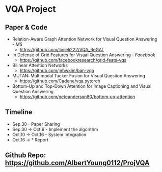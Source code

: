 ﻿# VQA Project

## Paper & Code

- Relation-Aware Graph Attention Network for Visual Question Answering - *MS*
	- https://github.com/linjieli222/VQA_ReGAT
- In Defense of Grid Features for Visual Question Answering - *Facebook*
	- https://github.com/facebookresearch/grid-feats-vqa
- Bilinear Attention Networks
	- https://github.com/jnhwkim/ban-vqa
- MUTAN: Multimodal Tucker Fusion for Visual Question Answering
	- https://github.com/Cadene/vqa.pytorch
- Bottom-Up and Top-Down Attention for Image Captioning and Visual Question Answering
	- https://github.com/peteanderson80/bottom-up-attention

## Timeline
- Sep.30 - Paper Sharing
- Sep.30 -> Oct.9 - Implement the algorithm
- Oct.10 -> Oct.16 - System Integration
- Oct.16 -> * Report

## Github Repo: https://github.com/AlbertYoung0112/ProjVQA

